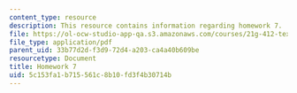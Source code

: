```yaml
---
content_type: resource
description: This resource contains information regarding homework 7.
file: https://ol-ocw-studio-app-qa.s3.amazonaws.com/courses/21g-412-texts-topics-and-times-in-german-literature-fall-2009/5c153fa1b715561c8b10fd3f4b30714b_MIT21G_412F09_hw07.pdf
file_type: application/pdf
parent_uid: 33b77d2d-f3d9-72d4-a203-ca4a40b609be
resourcetype: Document
title: Homework 7
uid: 5c153fa1-b715-561c-8b10-fd3f4b30714b
---
```

